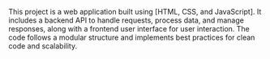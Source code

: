 This project is a web application built using [HTML, CSS, and JavaScript]. It includes a backend API to handle requests, process data, and manage responses, along with a frontend user interface for user interaction. The code follows a modular structure and implements best practices for clean code and scalability.
